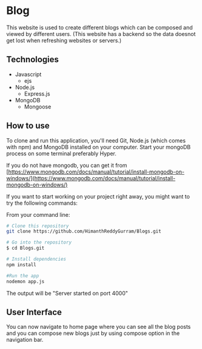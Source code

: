 # Blog
This website is used to create different blogs which can be composed and viewed by different users.
(This website has a backend so the data doesnot get lost when refreshing websites or servers.)

## Technologies
* Javascript
  - ejs
* Node.js
  - Express.js
* MongoDB
  - Mongoose


## How to use
To clone and run this application, you'll need Git, Node.js (which comes with npm) and MongoDB installed on your computer. 
Start your mongoDB process on some terminal preferably Hyper.

If you do not have mongodb, you can get it from [https://www.mongodb.com/docs/manual/tutorial/install-mongodb-on-windows/](https://www.mongodb.com/docs/manual/tutorial/install-mongodb-on-windows/)

If you want to start working on your project right away, you might want to try the following commands:

From your command line:
```bash
# Clone this repository
git clone https://github.com/HimanthReddyGurram/Blogs.git

# Go into the repository
$ cd Blogs.git

# Install dependencies
npm install

#Run the app
nodemon app.js
```
The output will be "Server started on port 4000"

## User Interface
You can now navigate to home page where you can see all the blog posts and you can compose new blogs just by using compose option in the navigation bar.
